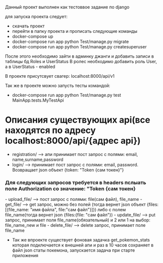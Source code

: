 Данный проект выполнен как тестоввое задание по django

для запуска проекта следует:
- скачать проект
- перейти в папку проекта и прописать следующие команды
- docker-compose up
- docker-compose run app python Test/manage.py migrate
- docker-compose run app python Test/manage.py createsuperuser

После этого необходимо зайти в админку джанги и добавить записи в таблицы бд Roles и UserStatus
В ролес необходимо добавить роль User, а в UserStatus - enabled

В проекте присутсвует свагер:
    localhost:8000/api/v1

Так же в проекте можно запусть тесты командой:
- docker-compose run app python Test/manage.py test MainApp.tests.MyTestApi

<h1>Описания существующих api(все находятся по адресу localhost:8000/api/{адрес api})</h1>

    
- registration/ --> апи принимает пост запрос с полями: email, name,surname,password
- login/ --> принимает пост запрос с полями: email, password. Возвращает json объект {token: "Token {сам токен}"}

<h3>Для следующих запросов требуется в headers пслыать поле Authorization со значение: "Token {сам токен}</h3>
- upload_file/ --> пост запрос с полями: file(сам файл), file_name
- get_file/ --> get запрос, можно без полей (тогда вернет json объект {files:[{file_name: "имя файла", file:"сам файл"}]})  либо с полем file_name(тогда вернет json {files:{file: "сам файл"})
- update_file/ --> put запрос, принимает поля file_name(обязательный) и 2 или 1 на выбор: file_name_new и file
- delete_file/ --> delete запрос, принимает поле file_name


- Так же впроекте существует фоновая задачка get_pokemon_stats которая подключается к внешней апи  и раз в 10 часов сохраняет в файл json статы покемона, запускается задача при старте приложения